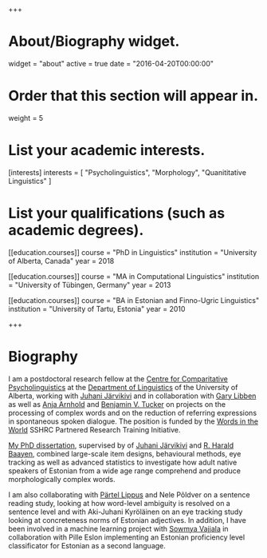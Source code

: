 +++
# About/Biography widget.
widget = "about"
active = true
date = "2016-04-20T00:00:00"

# Order that this section will appear in.
weight = 5

# List your academic interests.
[interests]
  interests = [
    "Psycholinguistics",
    "Morphology",
    "Quanititative Linguistics"
  ]

# List your qualifications (such as academic degrees).
[[education.courses]]
  course = "PhD in Linguistics"
  institution = "University of Alberta, Canada"
  year = 2018

[[education.courses]]
  course = "MA in Computational Linguistics"
  institution = "University of Tübingen, Germany"
  year = 2013

[[education.courses]]
  course = "BA in Estonian and Finno-Ugric Linguistics"
  institution = "University of Tartu, Estonia"
  year = 2010
 
+++

# Biography

I am a postdoctoral research fellow at the [Centre for Comparitative Psycholinguistics](http://ccp.artsrn.ualberta.ca/) at the [Department of Linguistics](https://www.ualberta.ca/linguistics) of the University of Alberta, working with [Juhani Järvikivi](https://sites.ualberta.ca/~jarvikiv/) and in collaboration with  [Gary Libben](https://brocku.ca/social-sciences/applied-linguistics/people/gary-libben/) as well as [Anja Arnhold](https://sites.ualberta.ca/~arnhold/) and [Benjamin V. Tucker](https://sites.ualberta.ca/~bvtucker/) on projects on the processing of complex words and on the reduction of referring expressions in spontaneous spoken dialogue. The position is funded by the [Words in the World](http://wordsintheworld.ca/) SSHRC Partnered Research Training Initiative.

[My PhD dissertation](/files/Lõo_Dissertation.pdf), supervised by of [Juhani Järvikivi](https://sites.ualberta.ca/~jarvikiv/) and [R. Harald Baayen](http://www.sfs.uni-tuebingen.de/~hbaayen/), combined large-scale item designs, behavioural methods, eye tracking as well as advanced statistics to investigate how adult native speakers of Estonian from a wide age range comprehend and produce morphologically complex words.

I am also collaborating with [Pärtel Lippus](http://www.murre.ut.ee/~partel/) and Nele Põldver on a sentence reading study, looking at how word-level ambiguity is resolved on a sentence level and with Aki-Juhani Kyröläinen on an eye tracking study looking at concreteness norms of Estonian adjectives. In addition, I have been involved in a machine learning project with [Sowmya Vajjala](http://sowmya.public.iastate.edu/) in collaboration with Pille Eslon implementing an Estonian proficiency level classificator for Estonian as a second language.
 
